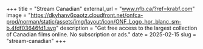 +++
title = "Stream Canadian"
external_url = "www.nfb.ca/?ref=krabf.com"
image = "https://dkyhanv6paotz.cloudfront.net/onfca-prod/norman/static/assets/img/layout/icon/ONF_Logo_hor_blanc_sm-b.4fdf03646fd1.svg"
description = "Get free access to the largest collection of Canadian films online. No subscription or ads."
date = 2025-02-15
slug = "stream-canadian"
+++ 
